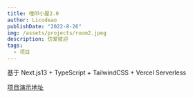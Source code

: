 ```yaml
---
title: 哩叩小屋2.0
author: Licodeao
publishDate: "2022-8-26"
img: /assets/projects/room2.jpeg
description: 仿爱彼迎
tags:
  - 项目
---
```


基于 Next.js13 + TypeScript + TailwindCSS + Vercel Serverless

[项目演示地址](https://lico-room2-0.vercel.app)
